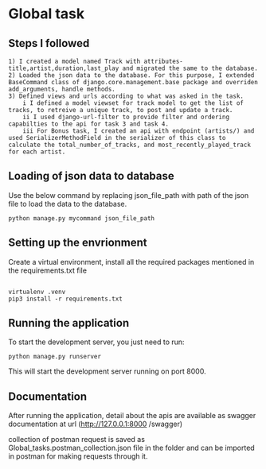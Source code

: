 # Global task

## Steps I followed

~~~
1) I created a model named Track with attributes- title,artist,duration,last_play and migrated the same to the database.
2) Loaded the json data to the database. For this purpose, I extended BaseCommand class of django.core.management.base package and overriden add_arguments, handle methods.
3) Defined views and urls according to what was asked in the task. 
    i I defined a model viewset for track model to get the list of tracks, to retreive a unique track, to post and update a track.
    ii I used django-url-filter to provide filter and ordering capabilties to the api for task 3 and task 4.
    iii For Bonus task, I created an api with endpoint (artists/) and used SerializerMethodField in the serializer of this class to calculate the total_number_of_tracks, and most_recently_played_track for each artist.
~~~
## Loading of json data to database
Use the below command by replacing json_file_path with path of the json file to load the data to the database.

 ```
 python manage.py mycommand json_file_path

 ```


## Setting up the envrionment
Create a virtual environment, install all the required packages mentioned in the requirements.txt file

```

virtualenv .venv
pip3 install -r requirements.txt

```

## Running the application


To start the development server, you just need to run: 

```
python manage.py runserver

```

This will start the development server running on port 8000. 


## Documentation
After running the application, detail about the apis are available as swagger documentation at url (http://127.0.0.1:8000
/swagger)

collection of postman request is saved as Global_tasks.postman_collection.json file in the folder and can be imported in postman for making requests through it. 

  
